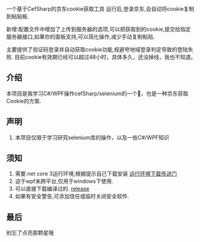 一个基于CefSharp的京东cookie获取工具
运行后,登录京东,会自动将cookie复制到粘贴板.

新增:配置文件中增加了上传到服务器的选项,可以把获取到的cookie,提交给指定服务器接口,如果你的面板支持,可以简化操作,减少手动复制粘贴.

主要提供了验证码登录并自动获取cookie功能,规避夸地域登录判定导致的登陆失败. 
目前cookie有效期已经可以超过48小时，具体多久，还没掉线，我也不知道。
## 介绍

本项目是我学习C#/WPF操作cefSharp/selenium的一个🌰，也是一种京东获取Cookie的方案.

## 声明

1. 本项目仅限于学习研究selenium库的操作，以及一些C#/WPF知识

## 须知

1. 需要.net core 3运行环境,根据提示自己下载安装 [运行环境下载传送门](https://dotnet.microsoft.com/download/dotnet/3.0/runtime)
2. 迫于wpf未跨平台,仅用于windows下使用.
3. 可以直接下载编译过的. [release](https://github.com/zhanggaolei001/JdLoginTool/releases/tag/v1)
4. 如果有安全警告,可添加信任或临时关闭安全软件.
## 最后
别忘了点亮那颗星哦
